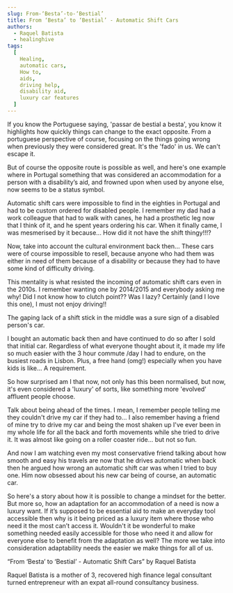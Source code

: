 ```yaml
---
slug: From-‘Besta’-to-‘Bestial’
title: From ‘Besta’ to ‘Bestial’ - Automatic Shift Cars
authors:
  - Raquel Batista
  - healinghive
tags:
  [
    Healing,
    automatic cars,
    How to,
    aids,
    driving help,
    disability aid,
    luxury car features
  ]
---
```


If you know the Portuguese saying, 'passar de bestial a besta', you know it highlights how quickly things can change to the exact opposite. From a portuguese perspective of course, focusing on the things going wrong when previously they were considered great. It's the 'fado' in us. We can't escape it.

<!--truncate-->

But of course the opposite route is possible as well, and here's one example where in Portugal something that was considered an accommodation for a person with a disability’s aid, and frowned upon when used by anyone else, now seems to be a status symbol.

Automatic shift cars were impossible to find in the eighties in Portugal and had to be custom ordered for disabled people. I remember my dad had a work colleague that had to walk with canes, he had a prosthetic leg now that I think of it, and he spent years ordering his car. When it finally came, I was mesmerised by it because... How did it not have the shift thingy!!!?

Now, take into account the cultural environment back then... These cars were of course impossible to resell, because anyone who had them was either in need of them because of a disability or because they had to have some kind of difficulty driving.

This mentality is what resisted the incoming of automatic shift cars even in the 2010s. I remember wanting one by 2014/2015 and everybody asking me why! Did I not know how to clutch point?? Was I lazy? Certainly (and I love this one), I must not enjoy driving!!

The gaping lack of a shift stick in the middle was a sure sign of a disabled person's car.

I bought an automatic back then and have continued to do so after I sold that initial car. Regardless of what everyone thought about it, it made my life so much easier with the 3 hour commute /day I had to endure, on the busiest roads in Lisbon. Plus, a free hand (omg!) especially when you have kids is like... A requirement.

So how surprised am I that now, not only has this been normalised, but now, it's even considered a 'luxury' of sorts, like something more 'evolved' affluent people choose.

Talk about being ahead of the times. I mean, I remember people telling me they couldn't drive my car if they had to... I also remember having a friend of mine try to drive my car and being the most shaken up I've ever been in my whole life for all the back and forth movements while she tried to drive it. It was almost like going on a roller coaster ride... but not so fun.

And now I am watching even my most conservative friend talking about how smooth and easy his travels are now that he drives automatic when back then he argued how wrong an automatic shift car was when I tried to buy one. Him now obsessed about his new car being of course, an automatic car.

So here's a story about how it is possible to change a mindset for the better. But more so, how an adaptation for an accommodation of a need is now a luxury want. If it’s supposed to be essential aid to make an everyday tool accessible then why is it being priced as a luxury item where those who need it the most can’t access it. Wouldn't it be wonderful to make something needed easily accessible for those who need it and allow for everyone else to benefit from the adaptation as well? The more we take into consideration adaptability needs the easier we make things for all of us.

“From ‘Besta’ to ‘Bestial’ - Automatic Shift Cars” by Raquel Batista

Raquel Batista is a mother of 3, recovered high finance legal consultant turned entrepreneur with an expat all-round consultancy business.
